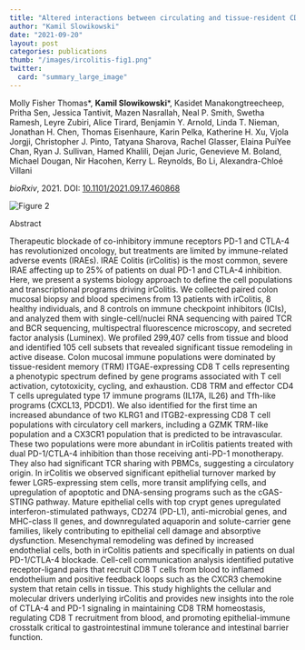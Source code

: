 ```yaml
---
title: "Altered interactions between circulating and tissue-resident CD8 T cells with the colonic mucosa define colitis associated with immune checkpoint inhibitors"
author: "Kamil Slowikowski"
date: "2021-09-20"
layout: post
categories: publications
thumb: "/images/ircolitis-fig1.png"
twitter:
  card: "summary_large_image"
---
```


<p>
Molly Fisher Thomas&#42;, <b>Kamil Slowikowski</b>&#42;, Kasidet Manakongtreecheep, Pritha Sen, Jessica Tantivit, Mazen Nasrallah, Neal P. Smith, Swetha Ramesh, Leyre Zubiri, Alice Tirard, Benjamin Y. Arnold, Linda T. Nieman, Jonathan H. Chen, Thomas Eisenhaure, Karin Pelka, Katherine H. Xu, Vjola Jorgji, Christopher J. Pinto, Tatyana Sharova, Rachel Glasser, Elaina PuiYee Chan, Ryan J. Sullivan, Hamed Khalili, Dejan Juric, Genevieve M. Boland, Michael Dougan, Nir Hacohen, Kerry L. Reynolds, Bo Li, Alexandra-Chloé Villani
</p>

<p><i>bioRxiv</i>, 2021. DOI: <a rel="noopener" target="_blank" href="https://doi.org/10.1101/2021.09.17.460868">10.1101/2021.09.17.460868
</a></p>

<!--more-->

<div class="figure mw6 center"><img src="/images/ircolitis-fig1.png" alt="Figure 2" data-zoomable></img></div>

<p class="f4 b">Abstract</p>

<p>
Therapeutic blockade of co-inhibitory immune receptors PD-1 and CTLA-4 has revolutionized oncology, but treatments are limited by immune-related adverse events (IRAEs). IRAE Colitis (irColitis) is the most common, severe IRAE affecting up to 25% of patients on dual PD-1 and CTLA-4 inhibition. Here, we present a systems biology approach to define the cell populations and transcriptional programs driving irColitis. We collected paired colon mucosal biopsy and blood specimens from 13 patients with irColitis, 8 healthy individuals, and 8 controls on immune checkpoint inhibitors (ICIs), and analyzed them with single-cell/nuclei RNA sequencing with paired TCR and BCR sequencing, multispectral fluorescence microscopy, and secreted factor analysis (Luminex). We profiled 299,407 cells from tissue and blood and identified 105 cell subsets that revealed significant tissue remodeling in active disease. Colon mucosal immune populations were dominated by tissue-resident memory (TRM) ITGAE-expressing CD8 T cells representing a phenotypic spectrum defined by gene programs associated with T cell activation, cytotoxicity, cycling, and exhaustion. CD8 TRM and effector CD4 T cells upregulated type 17 immune programs (IL17A, IL26) and Tfh-like programs (CXCL13, PDCD1). We also identified for the first time an increased abundance of two KLRG1 and ITGB2-expressing CD8 T cell populations with circulatory cell markers, including a GZMK TRM-like population and a CX3CR1 population that is predicted to be intravascular. These two populations were more abundant in irColitis patients treated with dual PD-1/CTLA-4 inhibition than those receiving anti-PD-1 monotherapy. They also had significant TCR sharing with PBMCs, suggesting a circulatory origin. In irColitis we observed significant epithelial turnover marked by fewer LGR5-expressing stem cells, more transit amplifying cells, and upregulation of apoptotic and DNA-sensing programs such as the cGAS-STING pathway. Mature epithelial cells with top crypt genes upregulated interferon-stimulated pathways, CD274 (PD-L1), anti-microbial genes, and MHC-class II genes, and downregulated aquaporin and solute-carrier gene families, likely contributing to epithelial cell damage and absorptive dysfunction. Mesenchymal remodeling was defined by increased endothelial cells, both in irColitis patients and specifically in patients on dual PD-1/CTLA-4 blockade. Cell-cell communication analysis identified putative receptor-ligand pairs that recruit CD8 T cells from blood to inflamed endothelium and positive feedback loops such as the CXCR3 chemokine system that retain cells in tissue. This study highlights the cellular and molecular drivers underlying irColitis and provides new insights into the role of CTLA-4 and PD-1 signaling in maintaining CD8 TRM homeostasis, regulating CD8 T recruitment from blood, and promoting epithelial-immune crosstalk critical to gastrointestinal immune tolerance and intestinal barrier function.
</p>

